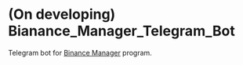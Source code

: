 # (On developing) Bianance_Manager_Telegram_Bot

Telegram bot for [Binance Manager](https://github.com/ChrisChV/Binance-Manager) program.
